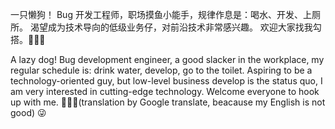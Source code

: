 一只懒狗！
Bug 开发工程师，职场摸鱼小能手，规律作息是：喝水、开发、上厕所。
渴望成为技术导向的低级业务仔，对前沿技术非常感兴趣。
欢迎大家找我勾搭。👏👏👏

A lazy dog! Bug development engineer, a good slacker in the workplace, my regular schedule is: drink water, develop, go to the toilet.
Aspiring to be a technology-oriented guy, but low-level business develop is the status quo, I am very interested in cutting-edge technology.
Welcome everyone to hook up with me. 👏👏👏(translation by Google translate, beacause my English is not good) 😜

